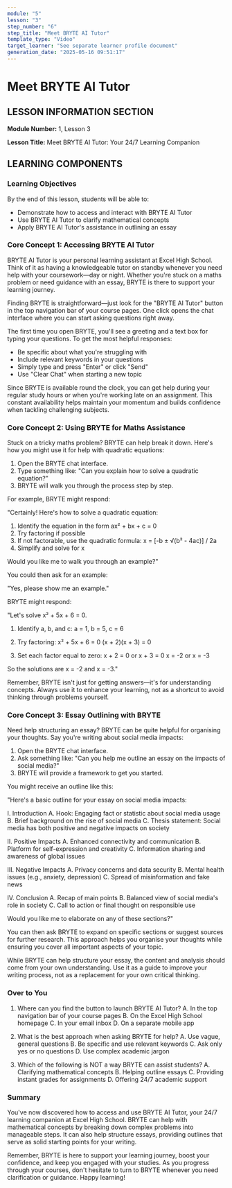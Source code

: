 ```yaml
---
module: "5"
lesson: "3"
step_number: "6"
step_title: "Meet BRYTE AI Tutor"
template_type: "Video"
target_learner: "See separate learner profile document"
generation_date: "2025-05-16 09:51:17"
---
```


# Meet BRYTE AI Tutor

## LESSON INFORMATION SECTION

**Module Number:** 1, Lesson 3

**Lesson Title:** Meet BRYTE AI Tutor: Your 24/7 Learning Companion

## LEARNING COMPONENTS

### Learning Objectives

By the end of this lesson, students will be able to:

- Demonstrate how to access and interact with BRYTE AI Tutor
- Use BRYTE AI Tutor to clarify mathematical concepts
- Apply BRYTE AI Tutor's assistance in outlining an essay

### Core Concept 1: Accessing BRYTE AI Tutor

BRYTE AI Tutor is your personal learning assistant at Excel High School. Think of it as having a knowledgeable tutor on standby whenever you need help with your coursework—day or night. Whether you're stuck on a maths problem or need guidance with an essay, BRYTE is there to support your learning journey.

Finding BRYTE is straightforward—just look for the "BRYTE AI Tutor" button in the top navigation bar of your course pages. One click opens the chat interface where you can start asking questions right away.

The first time you open BRYTE, you'll see a greeting and a text box for typing your questions. To get the most helpful responses:
- Be specific about what you're struggling with
- Include relevant keywords in your questions
- Simply type and press "Enter" or click "Send"
- Use "Clear Chat" when starting a new topic

Since BRYTE is available round the clock, you can get help during your regular study hours or when you're working late on an assignment. This constant availability helps maintain your momentum and builds confidence when tackling challenging subjects.

### Core Concept 2: Using BRYTE for Maths Assistance

Stuck on a tricky maths problem? BRYTE can help break it down. Here's how you might use it for help with quadratic equations:

1. Open the BRYTE chat interface.
2. Type something like: "Can you explain how to solve a quadratic equation?"
3. BRYTE will walk you through the process step by step.

For example, BRYTE might respond:

"Certainly! Here's how to solve a quadratic equation:

1. Identify the equation in the form ax² + bx + c = 0
2. Try factoring if possible
3. If not factorable, use the quadratic formula: x = [-b ± √(b² - 4ac)] / 2a
4. Simplify and solve for x

Would you like me to walk you through an example?"

You could then ask for an example:

"Yes, please show me an example."

BRYTE might respond:

"Let's solve x² + 5x + 6 = 0.

1. Identify a, b, and c:
   a = 1, b = 5, c = 6

2. Try factoring:
   x² + 5x + 6 = 0
   (x + 2)(x + 3) = 0

3. Set each factor equal to zero:
   x + 2 = 0 or x + 3 = 0
   x = -2 or x = -3

So the solutions are x = -2 and x = -3."

Remember, BRYTE isn't just for getting answers—it's for understanding concepts. Always use it to enhance your learning, not as a shortcut to avoid thinking through problems yourself.

### Core Concept 3: Essay Outlining with BRYTE

Need help structuring an essay? BRYTE can be quite helpful for organising your thoughts. Say you're writing about social media impacts:

1. Open the BRYTE chat interface.
2. Ask something like: "Can you help me outline an essay on the impacts of social media?"
3. BRYTE will provide a framework to get you started.

You might receive an outline like this:

"Here's a basic outline for your essay on social media impacts:

I. Introduction
   A. Hook: Engaging fact or statistic about social media usage
   B. Brief background on the rise of social media
   C. Thesis statement: Social media has both positive and negative impacts on society

II. Positive Impacts
    A. Enhanced connectivity and communication
    B. Platform for self-expression and creativity
    C. Information sharing and awareness of global issues

III. Negative Impacts
     A. Privacy concerns and data security
     B. Mental health issues (e.g., anxiety, depression)
     C. Spread of misinformation and fake news

IV. Conclusion
    A. Recap of main points
    B. Balanced view of social media's role in society
    C. Call to action or final thought on responsible use

Would you like me to elaborate on any of these sections?"

You can then ask BRYTE to expand on specific sections or suggest sources for further research. This approach helps you organise your thoughts while ensuring you cover all important aspects of your topic.

While BRYTE can help structure your essay, the content and analysis should come from your own understanding. Use it as a guide to improve your writing process, not as a replacement for your own critical thinking.

### Over to You

1. Where can you find the button to launch BRYTE AI Tutor?
   A. In the top navigation bar of your course pages
   B. On the Excel High School homepage
   C. In your email inbox
   D. On a separate mobile app

2. What is the best approach when asking BRYTE for help?
   A. Use vague, general questions
   B. Be specific and use relevant keywords
   C. Ask only yes or no questions
   D. Use complex academic jargon

3. Which of the following is NOT a way BRYTE can assist students?
   A. Clarifying mathematical concepts
   B. Helping outline essays
   C. Providing instant grades for assignments
   D. Offering 24/7 academic support

### Summary

You've now discovered how to access and use BRYTE AI Tutor, your 24/7 learning companion at Excel High School. BRYTE can help with mathematical concepts by breaking down complex problems into manageable steps. It can also help structure essays, providing outlines that serve as solid starting points for your writing. 

Remember, BRYTE is here to support your learning journey, boost your confidence, and keep you engaged with your studies. As you progress through your courses, don't hesitate to turn to BRYTE whenever you need clarification or guidance. Happy learning!